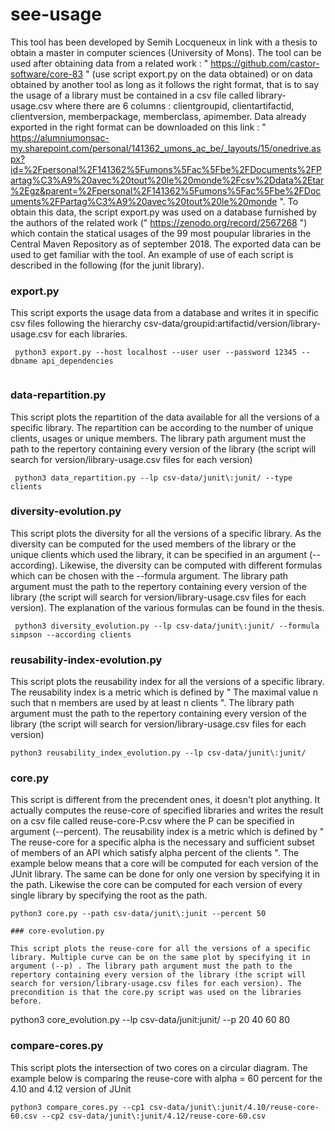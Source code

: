 # see-usage
This tool has been developed by Semih Locqueneux in link with a thesis to obtain a master in computer sciences (University of Mons). The tool can be used after obtaining data from a related work : " https://github.com/castor-software/core-83 " (use script export.py on the data obtained) or on data obtained by another tool as long as it follows the right format, that is to say the usage of a library must be contained in a csv file called library-usage.csv where there are 6 columns : clientgroupid, clientartifactid, clientversion, memberpackage, memberclass, apimember. Data already exported in the right format can be downloaded on this link : " https://alumniumonsac-my.sharepoint.com/personal/141362_umons_ac_be/_layouts/15/onedrive.aspx?id=%2Fpersonal%2F141362%5Fumons%5Fac%5Fbe%2FDocuments%2FPartag%C3%A9%20avec%20tout%20le%20monde%2Fcsv%2Ddata%2Etar%2Egz&parent=%2Fpersonal%2F141362%5Fumons%5Fac%5Fbe%2FDocuments%2FPartag%C3%A9%20avec%20tout%20le%20monde ". To obtain this data, the script export.py was used on a database furnished by the authors of the related work (" https://zenodo.org/record/2567268 ") which contain the statical usages of the 99 most poupular libraries in the Central Maven Repository as of september 2018. The exported data can be used to get familiar with the tool. An example of use of each script is described in the following (for the junit library).

### export.py
This script exports the usage data from a database and writes it in specific csv files following the hierarchy csv-data/groupid:artifactid/version/library-usage.csv for each libraries.
```
 python3 export.py --host localhost --user user --password 12345 --dbname api_dependencies


```

### data-repartition.py

This script plots the repartition of the data available for all the versions of a specific library. The repartition can be according to the number of unique clients, usages or unique members. The library path argument must the path to the repertory containing every version of the library (the script will search for version/library-usage.csv files for each version)

```
 python3 data_repartition.py --lp csv-data/junit\:junit/ --type clients

```

### diversity-evolution.py

This script plots the diversity for all the versions of a specific library. As the diversity can be computed for the used members of the library or the unique clients which used the library, it can be specified in an argument (--according). Likewise, the diversity can be computed with different formulas which can be chosen with the --formula argument. The library path argument must the path to the repertory containing every version of the library (the script will search for version/library-usage.csv files for each version). The explanation of the various formulas can be found in the thesis.

```
 python3 diversity_evolution.py --lp csv-data/junit\:junit/ --formula simpson --according clients

```

### reusability-index-evolution.py

This script plots the reusability index for all the versions of a specific library. The reusability index is a metric which is defined by " The maximal value n such that n members are used by at least n clients ". The library path argument must the path to the repertory containing every version of the library (the script will search for version/library-usage.csv files for each version)

```
python3 reusability_index_evolution.py --lp csv-data/junit\:junit/

```

### core.py

This script is different from the precendent ones, it doesn't plot anything. It actually computes the reuse-core of specified libraries and writes the result on a csv file called reuse-core-P.csv where the P can be specified in argument (--percent). The reusability index is a metric which is defined by " The reuse-core for a specific alpha is the necessary and sufficient subset of members of an API which satisfy alpha percent of the clients ". The example below means that a core will be computed for each version of the JUnit library. The same can be done for only one version by specifying it in the path. Likewise the core can be computed for each version of every single library by specifying the root as the path.

```
python3 core.py --path csv-data/junit\:junit --percent 50

### core-evolution.py

This script plots the reuse-core for all the versions of a specific library. Multiple curve can be on the same plot by specifying it in argument (--p) . The library path argument must the path to the repertory containing every version of the library (the script will search for version/library-usage.csv files for each version). The precondition is that the core.py script was used on the libraries before.

```
python3 core_evolution.py --lp csv-data/junit\:junit/  --p 20 40 60 80

### compare-cores.py

This script plots the intersection of two cores on a circular diagram. The example below is comparing the reuse-core with alpha = 60 percent for the 4.10 and 4.12 version of JUnit

```
python3 compare_cores.py --cp1 csv-data/junit\:junit/4.10/reuse-core-60.csv --cp2 csv-data/junit\:junit/4.12/reuse-core-60.csv

